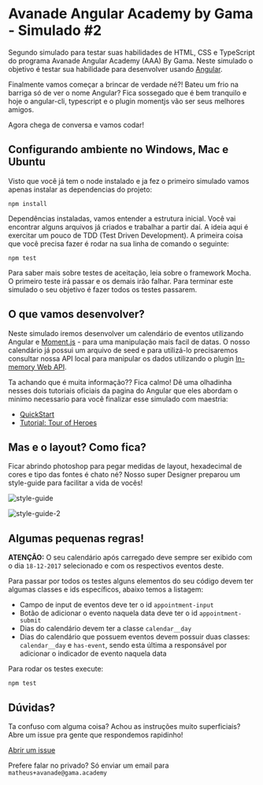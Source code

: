 # Avanade Angular Academy by Gama - Simulado #2

Segundo simulado para testar suas habilidades de HTML, CSS e TypeScript do programa Avanade Angular Academy (AAA) By Gama. Neste simulado o objetivo é testar sua habilidade para desenvolver usando [Angular](https://angular.io).

Finalmente vamos começar a brincar de verdade né?! Bateu um frio na barriga só de ver o nome Angular? Fica sossegado que é bem tranquilo e hoje o angular-cli, typescript e o plugin momentjs vão ser seus melhores amigos.

Agora chega de conversa e vamos codar!

## Configurando ambiente no Windows, Mac e Ubuntu

Visto que você já tem o node instalado e ja fez o primeiro simulado vamos apenas instalar as dependencias do projeto:
```
npm install
```
Dependências instaladas, vamos entender a estrutura inicial. Você vai encontrar alguns arquivos já criados e trabalhar a partir daí. A ideia aqui é exercitar um pouco de TDD (Test Driven Development). A primeira coisa que você precisa fazer é rodar na sua linha de comando o seguinte:
```
npm test
```
Para saber mais sobre testes de aceitação, leia sobre o framework Mocha. O primeiro teste irá passar e os demais irão falhar. Para terminar este simulado o seu objetivo é fazer todos os testes passarem.

## O que vamos desenvolver?

Neste simulado iremos desenvolver um calendário de eventos utilizando Angular e [Moment.js](https://momentjs.com/) - para uma manipulação mais facil de datas. O nosso calendário já possui um arquivo de seed e para utilizá-lo precisaremos consultar nossa API local para manipular os dados utilizando o plugin [In-memory Web API](https://github.com/angular/in-memory-web-api).

Ta achando que é muita informação?? Fica calmo! Dê uma olhadinha nesses dois tutoriais oficiais da pagina do Angular que eles abordam o minimo necessario para você finalizar esse simulado com maestria:

- [QuickStart](https://angular.io/guide/quickstart)
- [Tutorial: Tour of Heroes](https://angular.io/tutorial)

## Mas e o layout? Como fica?

Ficar abrindo photoshop para pegar medidas de layout, hexadecimal de cores e tipo das fontes é chato né? Nosso super Designer preparou um style-guide para facilitar a vida de vocês!

![style-guide](https://raw.githubusercontent.com/gamaacademy/gama-avanade-tryout02/master/images/readme-image-0.png)

![style-guide-2](https://raw.githubusercontent.com/gamaacademy/gama-avanade-tryout02/master/images/readme-image-1.jpg)

## Algumas pequenas regras!

**ATENÇÃO:** O seu calendário após carregado deve sempre ser exibido com o dia `18-12-2017` selecionado e com os respectivos eventos deste.

Para passar por todos os testes alguns elementos do seu código devem ter algumas classes e ids específicos, abaixo temos a listagem:

- Campo de input de eventos deve ter o id `appointment-input`
- Botão de adicionar o evento naquela data deve ter o id `appointment-submit`
- Dias do calendário devem ter a classe `calendar__day`
- Dias do calendário que possuem eventos devem possuir duas classes: `calendar__day` e `has-event`, sendo esta última a responsável por adicionar o indicador de evento naquela data

Para rodar os testes execute:

```
npm test
```

## Dúvidas?

Ta confuso com alguma coisa? Achou as instruções muito superficiais? Abre um issue pra gente que respondemos rapidinho!

[Abrir um issue](https://github.com/gamaacademy/gama-avanade-tryout02/issues)

Prefere falar no privado? Só enviar um email para `matheus+avanade@gama.academy`